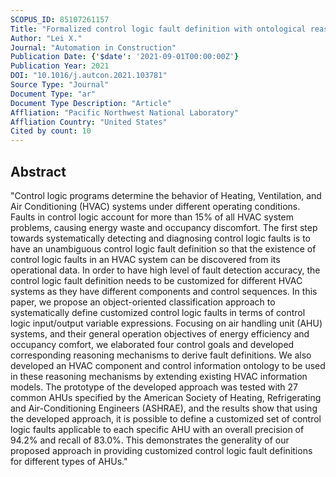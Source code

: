 ```yaml
---
SCOPUS_ID: 85107261157
Title: "Formalized control logic fault definition with ontological reasoning for air handling units"
Author: "Lei X."
Journal: "Automation in Construction"
Publication Date: {'$date': '2021-09-01T00:00:00Z'}
Publication Year: 2021
DOI: "10.1016/j.autcon.2021.103781"
Source Type: "Journal"
Document Type: "ar"
Document Type Description: "Article"
Affliation: "Pacific Northwest National Laboratory"
Affliation Country: "United States"
Cited by count: 10
---
```


## Abstract
"Control logic programs determine the behavior of Heating, Ventilation, and Air Conditioning (HVAC) systems under different operating conditions. Faults in control logic account for more than 15% of all HVAC system problems, causing energy waste and occupancy discomfort. The first step towards systematically detecting and diagnosing control logic faults is to have an unambiguous control logic fault definition so that the existence of control logic faults in an HVAC system can be discovered from its operational data. In order to have high level of fault detection accuracy, the control logic fault definition needs to be customized for different HVAC systems as they have different components and control sequences. In this paper, we propose an object-oriented classification approach to systematically define customized control logic faults in terms of control logic input/output variable expressions. Focusing on air handling unit (AHU) systems, and their general operation objectives of energy efficiency and occupancy comfort, we elaborated four control goals and developed corresponding reasoning mechanisms to derive fault definitions. We also developed an HVAC component and control information ontology to be used in these reasoning mechanisms by extending existing HVAC information models. The prototype of the developed approach was tested with 27 common AHUs specified by the American Society of Heating, Refrigerating and Air-Conditioning Engineers (ASHRAE), and the results show that using the developed approach, it is possible to define a customized set of control logic faults applicable to each specific AHU with an overall precision of 94.2% and recall of 83.0%. This demonstrates the generality of our proposed approach in providing customized control logic fault definitions for different types of AHUs."
